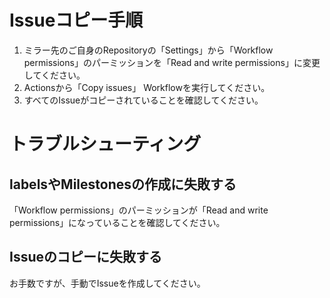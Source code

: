 # Issueコピー手順

1. ミラー先のご自身のRepositoryの「Settings」から「Workflow permissions」のパーミッションを「Read and write permissions」に変更してください。
2. Actionsから「Copy issues」 Workflowを実行してください。
3. すべてのIssueがコピーされていることを確認してください。

# トラブルシューティング

## labelsやMilestonesの作成に失敗する 

「Workflow permissions」のパーミッションが「Read and write permissions」になっていることを確認してください。

## Issueのコピーに失敗する

お手数ですが、手動でIssueを作成してください。

